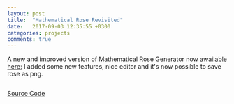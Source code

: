 ```yaml
---
layout: post
title:  "Mathematical Rose Revisited"
date:   2017-09-03 12:35:55 +0300
categories: projects
comments: true
---
```

A new and improved version of Mathematical Rose Generator now [awailable here:](https://codepen.io/Igor_Konovalov/full/ZJwPQv/)
I added some new features, nice editor and it's now possible to save rose as png.

<a href="https://codepen.io/Igor_Konovalov/full/ZJwPQv/" target="_blank"><img src="/assets/IMG/Maurer_Rose_revisited/codepen_preview.gif" alt=""></a>

[Source Code](https://github.com/IgorKonovalov/Maurer_Rose)